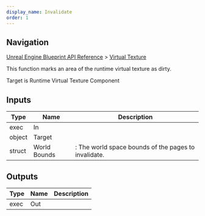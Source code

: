 ```yaml
---
display_name: Invalidate
order: 1
---
```

## Navigation

[Unreal Engine Blueprint API Reference](https://dev.epicgames.com/documentation/en-us/unreal-engine/BlueprintAPI) > [Virtual Texture](https://dev.epicgames.com/documentation/en-us/unreal-engine/BlueprintAPI/VirtualTexture)

This function marks an area of the runtime virtual texture as dirty.

Target is Runtime Virtual Texture Component

## Inputs

| Type | Name | Description |
| --- | --- | --- |
| exec | In |  |
| object | Target |  |
| struct | World Bounds | : The world space bounds of the pages to invalidate. |

## Outputs

| Type | Name | Description |
| --- | --- | --- |
| exec | Out |  |
